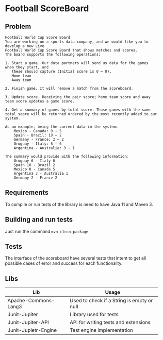# Football ScoreBoard

## Problem
```
Football World Cup Score Board
You are working on a sports data company, and we would like you to develop a new Live
Football World Cup Score Board that shows matches and scores.
The board supports the following operations:

1. Start a game. Our data partners will send us data for the games when they start, and
   these should capture (Initial score is 0 – 0).
   Home team
   Away team
   
2. Finish game. It will remove a match from the scoreboard.

3. Update score. Receiving the pair score; home team score and away team score updates a game score.

4. Get a summary of games by total score. Those games with the same total score will be returned ordered by the most recently added to our system.

As an example, being the current data in the system:
    Mexico - Canada: 0 - 5
    Spain - Brazil: 10 – 2
    Germany - France: 2 – 2
    Uruguay - Italy: 6 – 6
    Argentina - Australia: 3 - 1

The summary would provide with the following information:
    Uruguay 6 - Italy 6
    Spain 10 - Brazil 2
    Mexico 0 - Canada 5
    Argentina 3 - Australia 1
    Germany 2 - France 2
```

## Requirements

To compile or run tests of the library is need to have Java 11 and Maven 3.

## Building and run tests

Just run the command ```mvn clean package```

## Tests

The interface of the scoreboard have several tests that intent to get all possible cases of error and success for each functionality.

## Libs

| Lib | Usage |
| --- | --- |
| Apache-Commons-Lang3 | Used to check if a String is empty or null |
| Junit-Jupiter | Library used for tests |
| Junit-Jupiter-API | API for writing tests and extensions |
| Junit-Jupietr-Engine | Test engine implementation